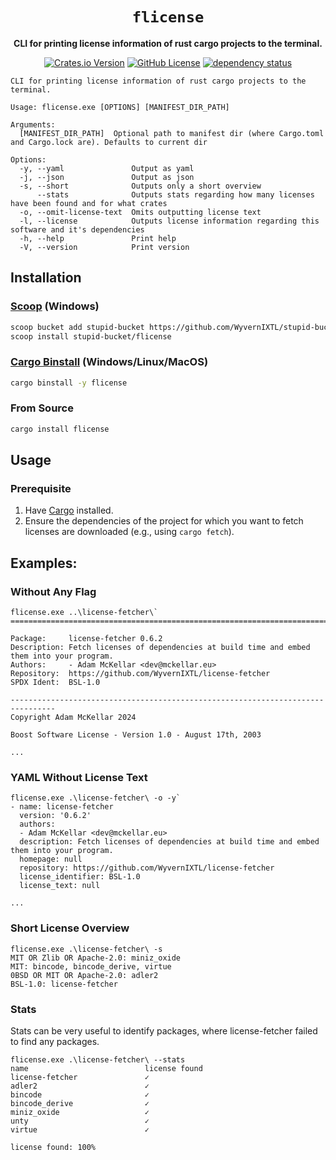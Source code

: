 <div align="center">

# `flicense`

**CLI for printing license information of rust cargo projects to the terminal.**

[![Crates.io Version](https://badgen.net/crates/v/flicense)](https://crates.io/crates/flicense)
[![GitHub License](https://badgen.net/github/license/WyvernIXTL/flicense-rs)](https://github.com/WyvernIXTL/flicense-rs/blob/main/LICENSE)
[![dependency status](https://deps.rs/repo/github/WyvernIXTL/flicense-rs/status.svg)](https://deps.rs/repo/github/WyvernIXTL/flicense-rs)

</div>

```
CLI for printing license information of rust cargo projects to the terminal.

Usage: flicense.exe [OPTIONS] [MANIFEST_DIR_PATH]

Arguments:
  [MANIFEST_DIR_PATH]  Optional path to manifest dir (where Cargo.toml and Cargo.lock are). Defaults to current dir

Options:
  -y, --yaml               Output as yaml
  -j, --json               Output as json
  -s, --short              Outputs only a short overview
      --stats              Outputs stats regarding how many licenses have been found and for what crates
  -o, --omit-license-text  Omits outputting license text
  -l, --license            Outputs license information regarding this software and it's dependencies
  -h, --help               Print help
  -V, --version            Print version
```

## Installation

### [Scoop](https://scoop.sh/) (Windows)

```sh
scoop bucket add stupid-bucket https://github.com/WyvernIXTL/stupid-bucket
scoop install stupid-bucket/flicense
```

### [Cargo Binstall](https://github.com/cargo-bins/cargo-binstall) (Windows/Linux/MacOS)

```sh
cargo binstall -y flicense
```

### From Source

```sh
cargo install flicense
```

## Usage

### Prerequisite

1. Have [Cargo](https://github.com/rust-lang/cargo) installed.
2. Ensure the dependencies of the project for which you want to fetch licenses are downloaded (e.g., using `cargo fetch`).

## Examples:

### Without Any Flag

```
flicense.exe ..\license-fetcher\`
================================================================================

Package:     license-fetcher 0.6.2
Description: Fetch licenses of dependencies at build time and embed them into your program.
Authors:     - Adam McKellar <dev@mckellar.eu>
Repository:  https://github.com/WyvernIXTL/license-fetcher
SPDX Ident:  BSL-1.0

--------------------------------------------------------------------------------
Copyright Adam McKellar 2024

Boost Software License - Version 1.0 - August 17th, 2003

...
```

### YAML Without License Text

```
flicense.exe .\license-fetcher\ -o -y`
- name: license-fetcher
  version: '0.6.2'
  authors:
  - Adam McKellar <dev@mckellar.eu>
  description: Fetch licenses of dependencies at build time and embed them into your program.
  homepage: null
  repository: https://github.com/WyvernIXTL/license-fetcher
  license_identifier: BSL-1.0
  license_text: null

...
```

### Short License Overview

```
flicense.exe .\license-fetcher\ -s
MIT OR Zlib OR Apache-2.0: miniz_oxide
MIT: bincode, bincode_derive, virtue
0BSD OR MIT OR Apache-2.0: adler2
BSL-1.0: license-fetcher
```

### Stats

Stats can be very useful to identify packages, where license-fetcher failed to find any packages.

```
flicense.exe .\license-fetcher\ --stats
name                          license found
license-fetcher               ✓
adler2                        ✓
bincode                       ✓
bincode_derive                ✓
miniz_oxide                   ✓
unty                          ✓
virtue                        ✓

license found: 100%
```
